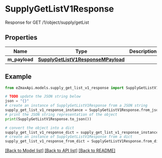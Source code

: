 # SupplyGetListV1Response

Response for GET /1/object/supply/getList

## Properties

Name | Type | Description | Notes
------------ | ------------- | ------------- | -------------
**m_payload** | [**SupplyGetListV1ResponseMPayload**](SupplyGetListV1ResponseMPayload.md) |  | 

## Example

```python
from eZmaxApi.models.supply_get_list_v1_response import SupplyGetListV1Response

# TODO update the JSON string below
json = "{}"
# create an instance of SupplyGetListV1Response from a JSON string
supply_get_list_v1_response_instance = SupplyGetListV1Response.from_json(json)
# print the JSON string representation of the object
print(SupplyGetListV1Response.to_json())

# convert the object into a dict
supply_get_list_v1_response_dict = supply_get_list_v1_response_instance.to_dict()
# create an instance of SupplyGetListV1Response from a dict
supply_get_list_v1_response_from_dict = SupplyGetListV1Response.from_dict(supply_get_list_v1_response_dict)
```
[[Back to Model list]](../README.md#documentation-for-models) [[Back to API list]](../README.md#documentation-for-api-endpoints) [[Back to README]](../README.md)


